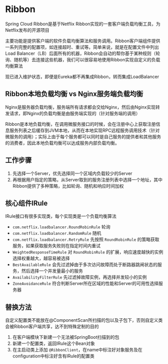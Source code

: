 # Ribbon

Spring Cloud Ribbon是基于Netflix Ribbon实现的一套客户端负载均衡工具，为Netflix发布的开源项目

主要功能是提供客户端的软件负载均衡算法和服务调用。Ribbon客户端组件提供一系列完整的配置项，如连接超时、重试等。简单来说，就是在配置文件中列出Load Balancer（LB）后面所有的机器，Ribbon会自动的帮你基于某种规则（轮询、随机等）去连接这些机器，我们可以很容易地使用Ribbon实现自定义的负载均衡算法

现已进入维护状态，即便是Eureka都不再集成Ribbon，转而集成LoadBalancer

## Ribbon本地负载均衡 vs Nginx服务端负载均衡

Nginx是服务器负载均衡，服务端所有请求都会交给Nginx，然后由Nginx实现转发请求，即Nginx的负载均衡是由服务端实现的（针对服务端的调用）

Ribbon是本地负载均衡，在调用微服务接口的时候，会在注册中心上获取注册信息服务列表之后缓存到JVM本地，从而在本地实现RPC远程服务调用技术（针对微服务的调用）；实际上由于每个服务都可以同时是自己服务的提供者和其他服务的消费者，因此本地负载均衡可以达成服务内部负载均衡。

## 工作步骤

1. 先选择一个Server，优先选择同一个区域内负载较少的Server
2. 再根据用户指定的策略，从Server取到的服务注册列表中选择一个地址，其中Ribbon提供了多种策略，比如轮询、随机和响应时间加权

## 核心组件IRule

IRule接口有很多实现类，每个实现类是一个负载均衡算法

* `com.netflix.loadbalancer.RoundRobinRule` 轮询
* `com.netflix.loadbalancer.RandomRule` 随机
* `com.netflix.loadbalancer.RetryRule` 先按照 `RoundRobinRule` 的策略获取服务，如果获取服务失败则在指定时间内重试
* `WeightedResponseTimeRule` 对 `RoundRobinRule` 的扩展，响应速度越快的实例选择权重越大，越容易被选择
* `BestAvailableRule` 会先过滤掉由于多次访问故障而处于断路器跳闸状态的服务，然后选择一个并发量最小的服务
* `AvailabilityFilterRule` 先过滤掉故障实例，再选择并发较小的实例
* `ZoneAvoidanceRule` 符合判断Server所在区域的性能和Server的可用性选择服务器

## 替换方法

自定义配置类不能放在@ComponentScan所扫描的包以及子包下，否则自定义类会被Ribbon客户端共享，达不到特殊定制的目的

1. 在客户端模块下新建一个无法被SpringBoot扫描到的包
2. 新建一个配置类，返回IRule这个Bean对象
3. 在主启动类上添加 `@RibbonClient`，在name中标注好对象服务及在configuration中标注好含有IRule的配置类
